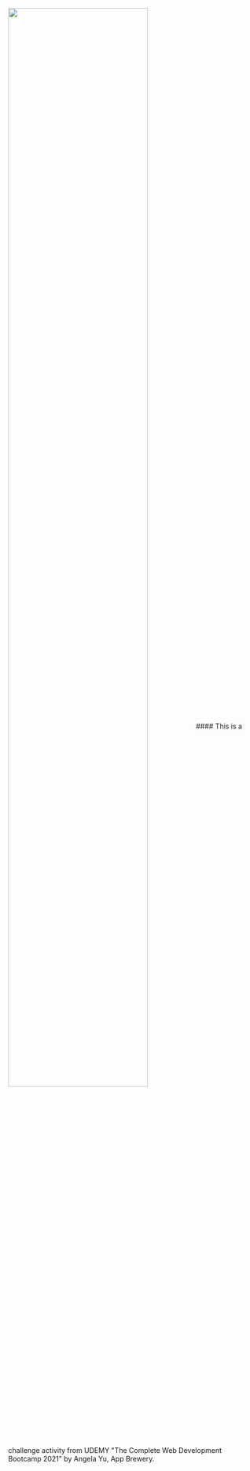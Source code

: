  <img align="center" src="https://i.pinimg.com/originals/02/74/20/0274207612d515f49012c87803a9e631.gif" height="75%" width="75%">
#### This is a challenge activity from UDEMY "The Complete Web Development Bootcamp 2021" by Angela Yu, App Brewery.

